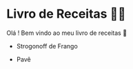 # Livro de Receitas :man_cook:

Olá ! Bem vindo ao meu livro de receitas :wave:

- Strogonoff de Frango

- Pavê

  
